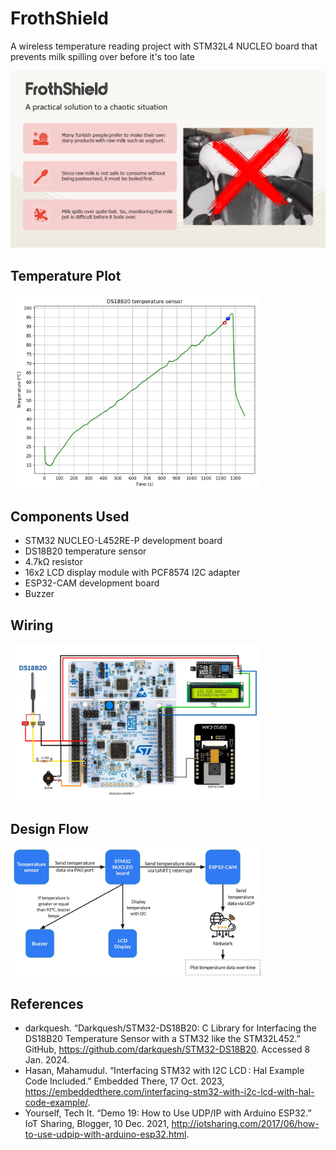# FrothShield

A wireless temperature reading project with STM32L4 NUCLEO board that prevents milk spilling over before it's too late

<img src="./assets/images/FrothShield.png" alt="FrothShield" width="600"/>

## Temperature Plot

<img src="./assets/images/temp_plot_milk.jpg" alt="tempplot" width="400"/>

## Components Used  

- STM32 NUCLEO-L452RE-P development board
- DS18B20 temperature sensor
- 4.7kΩ resistor
- 16x2 LCD display module with PCF8574 I2C adapter
- ESP32-CAM development board
- Buzzer

## Wiring

<img src="./assets/images/wiring.png" alt="Wiring Diagram" width="400"/>

## Design Flow

<img src="./assets/images/flowchart.jpg" alt="Wiring Diagram" width="400"/>

## References

- darkquesh. “Darkquesh/STM32-DS18B20: C Library for Interfacing the DS18B20 Temperature Sensor with a STM32 like the STM32L452.” GitHub, <https://github.com/darkquesh/STM32-DS18B20>. Accessed 8 Jan. 2024.
- Hasan, Mahamudul. “Interfacing STM32 with I2C LCD : Hal Example Code Included.” Embedded There, 17 Oct. 2023, <https://embeddedthere.com/interfacing-stm32-with-i2c-lcd-with-hal-code-example/>.
- Yourself, Tech It. “Demo 19: How to Use UDP/IP with Arduino ESP32.” IoT Sharing, Blogger, 10 Dec. 2021, <http://iotsharing.com/2017/06/how-to-use-udpip-with-arduino-esp32.html>.
